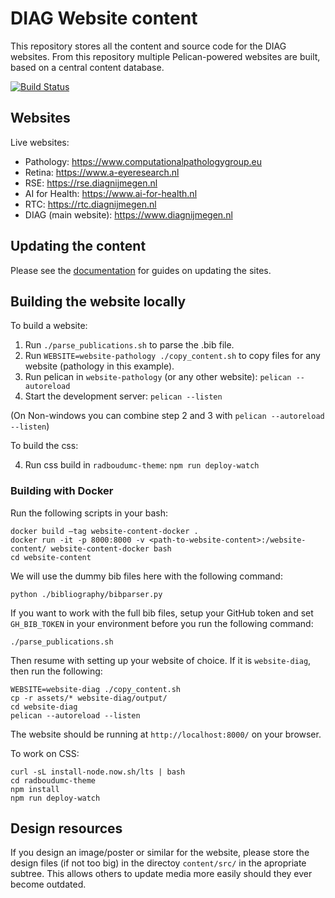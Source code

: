 # DIAG Website content

This repository stores all the content and source code for the DIAG websites. From this repository multiple Pelican-powered websites are built, based on a central content database.

[![Build Status](https://travis-ci.org/DIAGNijmegen/website-content.svg?branch=master)](https://travis-ci.org/DIAGNijmegen/website-content)

## Websites

Live websites:

- Pathology: https://www.computationalpathologygroup.eu
- Retina: https://www.a-eyeresearch.nl
- RSE: https://rse.diagnijmegen.nl
- AI for Health: https://www.ai-for-health.nl
- RTC: https://rtc.diagnijmegen.nl
- DIAG (main website): https://www.diagnijmegen.nl

## Updating the content

Please see the [documentation](https://github.com/DIAGNijmegen/website-content/tree/master/docs) for guides on updating the sites.

## Building the website locally

To build a website:

1. Run `./parse_publications.sh` to parse the .bib file.
3. Run `WEBSITE=website-pathology ./copy_content.sh` to copy files for any website (pathology in this example).
2. Run pelican in `website-pathology` (or any other website): `pelican --autoreload`
3. Start the development server: `pelican --listen`

(On Non-windows you can combine step 2 and 3 with `pelican --autoreload --listen`)

To build the css:

4. Run css build in `radboudumc-theme`: `npm run deploy-watch`

### Building with Docker

Run the following scripts in your bash:

```
docker build –tag website-content-docker .
docker run -it -p 8000:8000 -v <path-to-website-content>:/website-content/ website-content-docker bash
cd website-content
```

We will use the dummy bib files here with the following command:

`python ./bibliography/bibparser.py`

If you want to work with the full bib files, setup your GitHub token and set `GH_BIB_TOKEN` in your environment before you run the following command:

`./parse_publications.sh`

Then resume with setting up your website of choice. 
If it is `website-diag`, then run the following:

```
WEBSITE=website-diag ./copy_content.sh
cp -r assets/* website-diag/output/
cd website-diag
pelican --autoreload --listen
```
The website should be running at `http://localhost:8000/` on your browser.

To work on CSS:
```
curl -sL install-node.now.sh/lts | bash
cd radboudumc-theme
npm install
npm run deploy-watch
```

## Design resources

If you design an image/poster or similar for the website, please store the
design files (if not too big) in the directoy `content/src/` in the apropriate
subtree. This allows others to update media more easily should they ever become
outdated.

